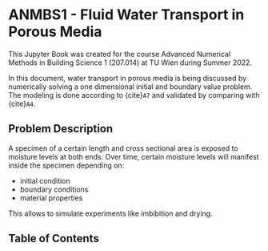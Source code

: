 # ANMBS1 - Fluid Water Transport in Porous Media

This Jupyter Book was created for the course Advanced Numerical Methods in 
Building Science 1 (207.014) at TU Wien during Summer 2022.

In this document, water transport in porous media is being discussed by numerically solving a 
one dimensional initial and boundary value problem.
The modeling is done according to {cite}`A7` and validated by comparing with {cite}`A4`.

## Problem Description
A specimen of a certain length and cross sectional area is exposed to moisture levels at both ends. 
Over time, certain moisture levels will manifest inside the specimen depending on:
* initial condition
* boundary conditions
* material properties

This allows to simulate experiments like imbibition and drying. 

## Table of Contents
```{tableofcontents}
```


